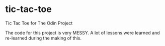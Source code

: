 # tic-tac-toe
Tic Tac Toe for The Odin Project

The code for this project is very MESSY. A lot of lessons were learned and re-learned during the making of this.
